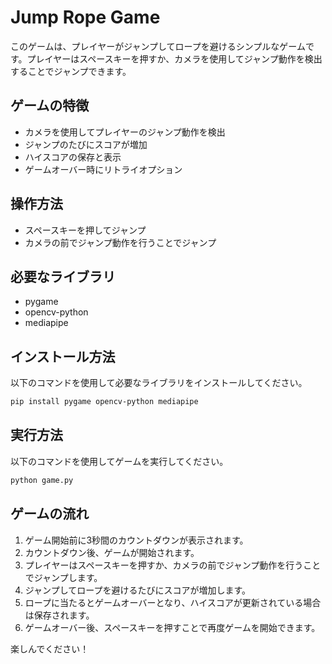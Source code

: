 # Jump Rope Game

このゲームは、プレイヤーがジャンプしてロープを避けるシンプルなゲームです。プレイヤーはスペースキーを押すか、カメラを使用してジャンプ動作を検出することでジャンプできます。

## ゲームの特徴

- カメラを使用してプレイヤーのジャンプ動作を検出
- ジャンプのたびにスコアが増加
- ハイスコアの保存と表示
- ゲームオーバー時にリトライオプション

## 操作方法

- スペースキーを押してジャンプ
- カメラの前でジャンプ動作を行うことでジャンプ

## 必要なライブラリ

- pygame
- opencv-python
- mediapipe

## インストール方法

以下のコマンドを使用して必要なライブラリをインストールしてください。

```bash
pip install pygame opencv-python mediapipe
```

## 実行方法

以下のコマンドを使用してゲームを実行してください。

```bash
python game.py
```

## ゲームの流れ

1. ゲーム開始前に3秒間のカウントダウンが表示されます。
2. カウントダウン後、ゲームが開始されます。
3. プレイヤーはスペースキーを押すか、カメラの前でジャンプ動作を行うことでジャンプします。
4. ジャンプしてロープを避けるたびにスコアが増加します。
5. ロープに当たるとゲームオーバーとなり、ハイスコアが更新されている場合は保存されます。
6. ゲームオーバー後、スペースキーを押すことで再度ゲームを開始できます。

楽しんでください！
